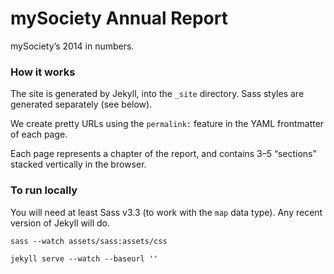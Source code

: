 # mySociety Annual Report

mySociety’s 2014 in numbers.

### How it works

The site is generated by Jekyll, into the `_site` directory. Sass styles are generated separately (see below).

We create pretty URLs using the `permalink:` feature in the YAML frontmatter of each page.

Each page represents a chapter of the report, and contains 3–5 “sections” stacked vertically in the browser.

### To run locally

You will need at least Sass v3.3 (to work with the `map` data type). Any recent version of Jekyll will do.

```
sass --watch assets/sass:assets/css
```

```
jekyll serve --watch --baseurl ''
```
